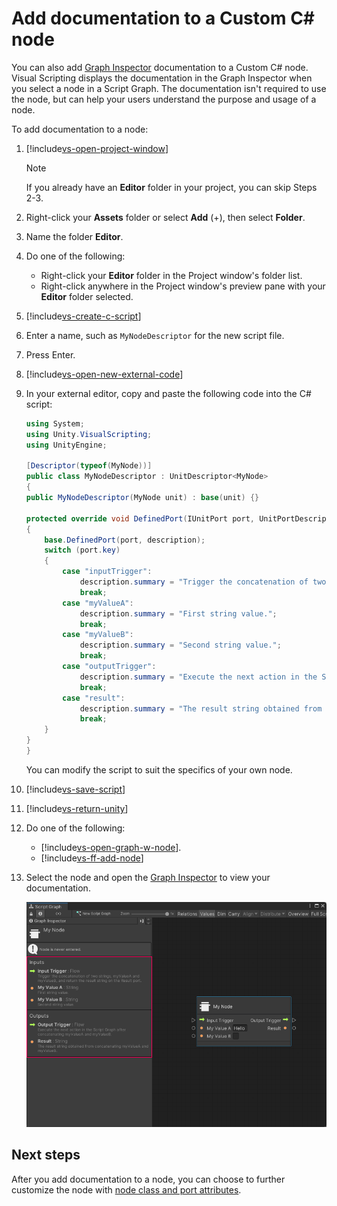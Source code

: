 # Add documentation to a Custom C# node

You can also add [Graph Inspector](vs-interface-overview.md#the-graph-inspector) documentation to a Custom C# node. Visual Scripting displays the documentation in the Graph Inspector when you select a node in a Script Graph. The documentation isn't required to use the node, but can help your users understand the purpose and usage of a node. 

To add documentation to a node: 

1. [!include[vs-open-project-window](./snippets/vs-open-project-window.md)]

    > [!NOTE]
    > If you already have an **Editor** folder in your project, you can skip Steps 2-3. 

2. Right-click your **Assets** folder or select **Add** (+), then select **Folder**. 

1. Name the folder **Editor**. 

3. Do one of the following: 

    - Right-click your **Editor** folder in the Project window's folder list. 
    - Right-click anywhere in the Project window's preview pane with your **Editor** folder selected.

4. [!include[vs-create-c-script](./snippets/vs-create-c-script-project.md)]

5. Enter a name, such as `MyNodeDescriptor` for the new script file.

1.  Press Enter.

6. [!include[vs-open-new-external-code](./snippets/vs-open-new-external-code.md)]

7. In your external editor, copy and paste the following code into the C# script: 

    ```C#
    using System;
    using Unity.VisualScripting;
    using UnityEngine;

    [Descriptor(typeof(MyNode))]
    public class MyNodeDescriptor : UnitDescriptor<MyNode>
    {
    public MyNodeDescriptor(MyNode unit) : base(unit) {}

    protected override void DefinedPort(IUnitPort port, UnitPortDescription description)
    {
        base.DefinedPort(port, description);
        switch (port.key)
        {
            case "inputTrigger":
                description.summary = "Trigger the concatenation of two strings, myValueA and myValueB, and return the result string on the Result port.";
                break;
            case "myValueA":
                description.summary = "First string value.";
                break;
            case "myValueB":
                description.summary = "Second string value.";
                break;
            case "outputTrigger":
                description.summary = "Execute the next action in the Script Graph after concatenating myValueA and myValueB.";
                break;
            case "result":
                description.summary = "The result string obtained from concatenating myValueA and myValueB.";
                break;
        }
    }
    }
    ```
    You can modify the script to suit the specifics of your own node.<br/>

8. [!include[vs-save-script](./snippets/vs-save-script.md)]

1. [!include[vs-return-unity](./snippets/vs-return-unity.md)]

9. Do one of the following: 

    - [!include[vs-open-graph-w-node](./snippets/custom-c-nodes/vs-open-graph-w-node.md)].
    - [!include[vs-ff-add-node](./snippets/custom-c-nodes/vs-ff-add-node.md)]

10. Select the node and open the [Graph Inspector](vs-interface-overview.md#the-graph-inspector) to view your documentation. 

    ![An image of the Graph window. The Graph Inspector is open on the left with the Custom C# node, My Node, selected. The Graph Inspector displays the documentation written for each port on the node, underneath the name and type for each port.](images/vs-my-node-custom-node-descriptions-inspector.png)

## Next steps 

After you add documentation to a node, you can choose to further customize the node with [node class and port attributes](vs-create-custom-node-attributes-reference.md).
